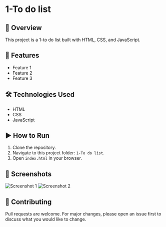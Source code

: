 # 1-To do list

## 📌 Overview
This project is a 1-to do list built with HTML, CSS, and JavaScript.

## 🚀 Features
- Feature 1
- Feature 2
- Feature 3

## 🛠️ Technologies Used
- HTML
- CSS
- JavaScript

## ▶️ How to Run
1. Clone the repository.
2. Navigate to this project folder: `1-To do list`.
3. Open `index.html` in your browser.

## 📸 Screenshots
![Screenshot 1](./images/screenshot1.png)
![Screenshot 2](./images/screenshot2.png)


## 🤝 Contributing
Pull requests are welcome. For major changes, please open an issue first to discuss what you would like to change.
